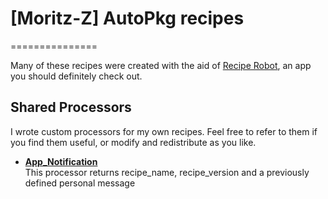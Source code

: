 #  [Moritz-Z] AutoPkg recipes
===============

Many of these recipes were created with the aid of [Recipe Robot](https://github.com/homebysix/recipe-robot), an app you should definitely check out.

## Shared Processors

I wrote custom processors for my own recipes. Feel free to refer to them if you find them useful, or modify and redistribute as you like.

- __[App_Notification](SharedProcessors/README.md)__  
    This processor returns recipe_name, recipe_version and a previously defined personal message
